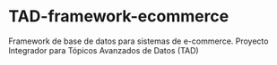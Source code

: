 # TAD-framework-ecommerce
Framework de base de datos para sistemas de e-commerce. Proyecto Integrador para Tópicos Avanzados de Datos (TAD)
